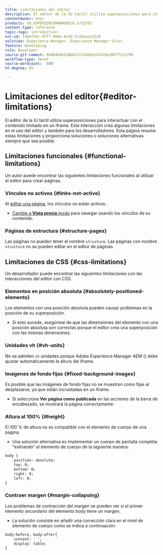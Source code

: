 ```yaml
---
title: Limitaciones del editor
description: El editor de la IU táctil utiliza superposiciones para interactuar con el contenido limitado en un iframe. Esta interacción crea algunas limitaciones en el uso del editor y también para los desarrolladores.
contentOwner: User
products: SG_EXPERIENCEMANAGER/6.5/SITES
content-type: reference
topic-tags: introduction
exl-id: fd64f5dc-dfff-466b-8cdd-3c24ea1a15c8
solution: Experience Manager, Experience Manager Sites
feature: Developing
role: Developer
source-git-commit: 66db4b0b5106617c534b6e1bf428a3057f2c2708
workflow-type: tm+mt
source-wordcount: '308'
ht-degree: 6%

---
```


# Limitaciones del editor{#editor-limitations}

El editor de la IU táctil utiliza superposiciones para interactuar con el contenido limitado en un iframe. Esta interacción crea algunas limitaciones en el uso del editor y también para los desarrolladores. Esta página resume estas limitaciones y proporciona soluciones o soluciones alternativas siempre que sea posible.

## Limitaciones funcionales {#functional-limitations}

Un autor puede encontrar las siguientes limitaciones funcionales al utilizar el editor para crear páginas.

### Vínculos no activos {#links-not-active}

Al [editar una página](/help/sites-authoring/editing-content.md), los vínculos no están activos.

* [Cambie a **Vista previa** modo](/help/sites-authoring/editing-content.md#preview-mode) para navegar usando los vínculos de su contenido.

### Páginas de estructura {#structure-pages}

Las páginas no pueden tener el nombre `structure`. Las páginas con nombre `structure` no se pueden editar en el editor de páginas.

## Limitaciones de CSS {#css-limitations}

Un desarrollador puede encontrar las siguientes limitaciones con las interacciones del editor con CSS.

### Elementos en posición absoluta {#absolutely-positioned-elements}

Los elementos con una posición absoluta pueden causar problemas en la posición de su superposición.

* Si esto sucede, asegúrese de que las dimensiones del elemento con una posición absoluta son correctas porque el editor crea una superposición con las mismas dimensiones.

### Unidades vh {#vh-units}

No se admiten `vh` unidades porque Adobe Experience Manager AEM () debe ajustar automáticamente la altura del iframe.

### Imágenes de fondo fijas {#fixed-background-images}

Es posible que las imágenes de fondo fijas no se muestren como fijas al desplazarse, ya que están incrustadas en un iframe.

* Si selecciona **Ver página como publicada** en las acciones de la barra de encabezado, se mostrará la página correctamente.

### Altura al 100% {#height}

El 100 % de altura no es compatible con el elemento de cuerpo de una página.

* Una solución alternativa es implementar un cuerpo de pantalla completa &quot;estirando&quot; el elemento de cuerpo de la siguiente manera:

```xml
body {
    position: absolute;
    top: 0;
    bottom: 0;
    right: 0;
    left: 0;
}
```

### Contraer margen {#margin-collapsing}

Los problemas de contracción del margen se pueden ver si el primer elemento secundario del elemento body tiene un margen.

* La solución consiste en añadir una corrección clara en el nivel de elemento de cuerpo como se indica a continuación:

```xml
body:before, body:after{
    content: ' ';
    display: table;
}
```
